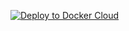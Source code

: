 [![Deploy to Docker Cloud](https://files.cloud.docker.com/images/deploy-to-dockercloud.svg)](https://cloud.docker.com/stack/deploy/?repo=http://www.algotrader.ch/)